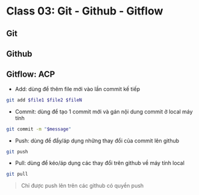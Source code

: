 # Class 03: Git - Github - Gitflow

## Git

## Github

## Gitflow: ACP

- Add: dùng để thêm file mới vào lần commit kế tiếp

```sh
git add $file1 $file2 $fileN
```

- Commit: dùng để tạo 1 commit mới và gán nội dung commit ở local máy tính

```sh
git commit -m "$message"
```

- Push: dùng để đẩy/áp dụng những thay đổi của commit lên github

```sh
git push
```

- Pull: dùng để kéo/áp dụng các thay đổi trên github về máy tính local

```sh
git pull
```
> Chỉ được push lên trên các github có quyền push


